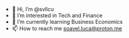 - 👋 Hi, I’m @svllcu
- 👀 I’m interested in Tech and Finance
- 🌱 I’m currently learning Business Economics
- 📫 How to reach me soavel.luca@proton.me

<!---
svllcu/svllcu is a ✨ special ✨ repository because its `README.md` (this file) appears on your GitHub profile.
You can click the Preview link to take a look at your changes.
--->
